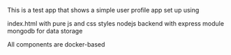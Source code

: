 This is a test app that shows a simple user profile app set up using

index.html with pure js and css styles
nodejs backend with express module
mongodb for data storage

All components are docker-based
